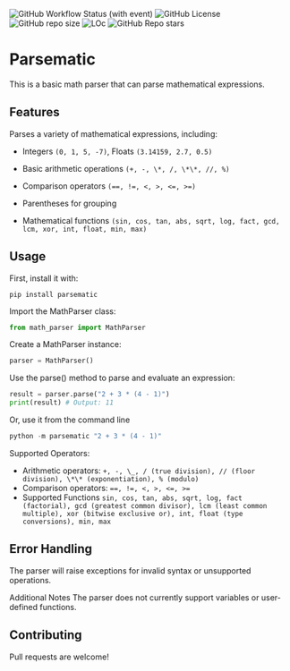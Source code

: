 ![GitHub Workflow Status (with event)](https://img.shields.io/github/actions/workflow/status/infibrocco/parsematic/python-package.yml)
![GitHub License](https://img.shields.io/github/license/infibrocco/parsematic)
![GitHub repo size](https://img.shields.io/github/repo-size/infibrocco/parsematic)
![LOc](https://sloc.xyz/github/infibrocco/parsematic/)
![GitHub Repo stars](https://img.shields.io/github/stars/infibrocco/parsematic)


# Parsematic

This is a basic math parser that can parse mathematical expressions.

## Features

Parses a variety of mathematical expressions, including:

- Integers `(0, 1, 5, -7)`, Floats `(3.14159, 2.7, 0.5)`

- Basic arithmetic operations `(+, -, \*, /, \*\*, //, %)`

- Comparison operators `(==, !=, <, >, <=, >=)`

- Parentheses for grouping

- Mathematical functions `(sin, cos, tan, abs, sqrt, log, fact, gcd, lcm, xor, int, float, min, max)`

## Usage

First, install it with:

```
pip install parsematic
```

Import the MathParser class:

```Python
from math_parser import MathParser
```

Create a MathParser instance:

```Python
parser = MathParser()
```

Use the parse() method to parse and evaluate an expression:

```Python
result = parser.parse("2 + 3 * (4 - 1)")
print(result) # Output: 11
```

Or, use it from the command line

```Python
python -m parsematic "2 + 3 * (4 - 1)"
```

Supported Operators:

- Arithmetic operators: `+, -, \_, / (true division), // (floor division), \*\* (exponentiation), % (modulo)`
- Comparison operators: `==, !=, <, >, <=, >=`
- Supported Functions
  `sin, cos, tan, abs, sqrt, log,
fact (factorial),
gcd (greatest common divisor),
lcm (least common multiple),
xor (bitwise exclusive or),
int, float (type conversions),
min, max`

## Error Handling

The parser will raise exceptions for invalid syntax or unsupported operations.

Additional Notes
The parser does not currently support variables or user-defined functions.

## Contributing

Pull requests are welcome!
